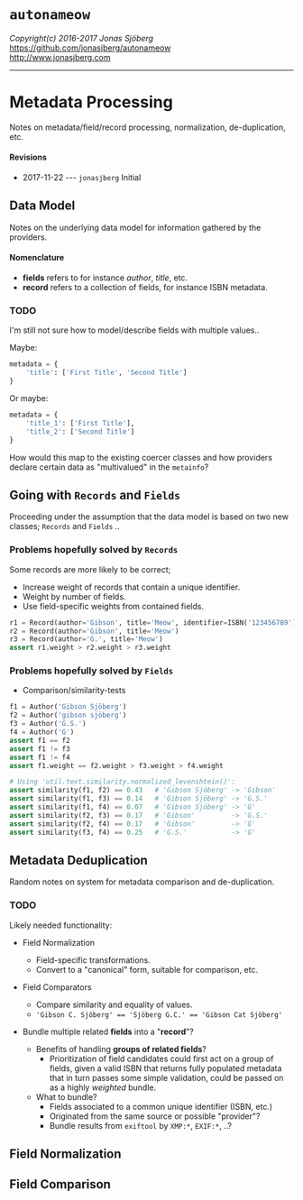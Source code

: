 `autonameow`
============
*Copyright(c) 2016-2017 Jonas Sjöberg*  
<https://github.com/jonasjberg/autonameow>  
<http://www.jonasjberg.com>  

--------------------------------------------------------------------------------

Metadata Processing
===================
Notes on metadata/field/record processing, normalization, de-duplication, etc.

#### Revisions
* 2017-11-22 --- `jonasjberg` Initial



Data Model
----------
Notes on the underlying data model for information gathered by the providers.

#### Nomenclature

* __fields__ refers to for instance *author*, *title*, etc.
* __record__ refers to a collection of fields, for instance ISBN metadata.

### TODO
I'm still not sure how to model/describe fields with multiple values..

Maybe:
```python
metadata = {
    'title': ['First Title', 'Second Title']
}
```

Or maybe:
```python
metadata = {
    'title_1': ['First Title'],
    'title_2': ['Second Title']
}
```

How would this map to the existing coercer classes and how providers
declare certain data as "multivalued" in the `metainfo`?


Going with `Records` and `Fields`
---------------------------------
Proceeding under the assumption that the data model is based on
two new classes; `Records` and `Fields` ..

### Problems hopefully solved by `Records`
Some records are more likely to be correct;

* Increase weight of records that contain a unique identifier.
* Weight by number of fields.
* Use field-specific weights from contained fields.

```python
r1 = Record(author='Gibson', title='Meow', identifier=ISBN('123456789'))
r2 = Record(author='Gibson', title='Meow')
r3 = Record(author='G.', title='Meow')
assert r1.weight > r2.weight > r3.weight
```


### Problems hopefully solved by `Fields`

* Comparison/similarity-tests

```python
f1 = Author('Gibson Sjöberg')
f2 = Author('gibson sjöberg')
f3 = Author('G.S.')
f4 = Author('G')
assert f1 == f2
assert f1 != f3
assert f1 != f4
assert f1.weight == f2.weight > f3.weight > f4.weight

# Using 'util.text.similarity.normalized_levenshtein()':
assert similarity(f1, f2) == 0.43   # 'Gibson Sjöberg' -> 'Gibson'
assert similarity(f1, f3) == 0.14   # 'Gibson Sjöberg' -> 'G.S.'
assert similarity(f1, f4) == 0.07   # 'Gibson Sjöberg' -> 'G'
assert similarity(f2, f3) == 0.17   # 'Gibson'         -> 'G.S.'
assert similarity(f2, f4) == 0.17   # 'Gibson'         -> 'G'
assert similarity(f3, f4) == 0.25   # 'G.S.'           -> 'G'
```



Metadata Deduplication
----------------------
Random notes on system for metadata comparison and de-duplication.

### TODO
Likely needed functionality:

* Field Normalization
    * Field-specific transformations.
    * Convert to a "canonical" form, suitable for comparison, etc.
* Field Comparators
    * Compare similarity and equality of values.
    * `'Gibson C. Sjöberg' == 'Sjöberg G.C.' == 'Gibson Cat Sjöberg'`


* Bundle multiple related __fields__ into a "__record__"?
    * Benefits of handling __groups of related fields__?
        * Prioritization of field candidates could first act on a group of
          fields, given a valid ISBN that returns fully populated metadata that
          in turn passes some simple validation, could be passed on as a highly
          *weighted* bundle.
    * What to bundle?
        * Fields associated to a common unique identifier (ISBN, etc.)
        * Originated from the same source or possible "provider"?
        * Bundle results from `exiftool` by `XMP:*`, `EXIF:*`, ..?



Field Normalization
-------------------

<!-- TODO: ... -->



Field Comparison
----------------

<!-- TODO: ... -->
